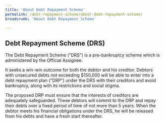 ```yaml
---
title: 'About Debt Repayment Scheme'
permalink: /debt-repayment-scheme/about-debt-repayment-scheme/
breadcrumb: 'About Debt Repayment Scheme'

---
```


<style>
  .image{
  width:700px; 
  height:800px;
  }
  
  .image img{
  max-width:100%;
  }
</style>
  
Debt Repayment Scheme (DRS)
---
The Debt Repayment Scheme (“DRS”) is a pre-bankruptcy scheme which is administered by the Official Assignee.<br>

It seeks a win-win outcome for both the debtor and his creditor. Debtors with unsecured debts not exceeding $150,000 will be able to enter into a debt repayment plan (“DRP”) under the DRS with their creditors and avoid bankruptcy, along with its restrictions and social stigma.<br>

The proposed DRP must ensure that the interests of creditors are adequately safeguarded. These debtors will commit to the DRP and repay their debts over a fixed period of time of not more than 5 years. When the debtor meets his financial obligations under the DRS, he will be released from his debts and have a fresh start thereafter.<br>


